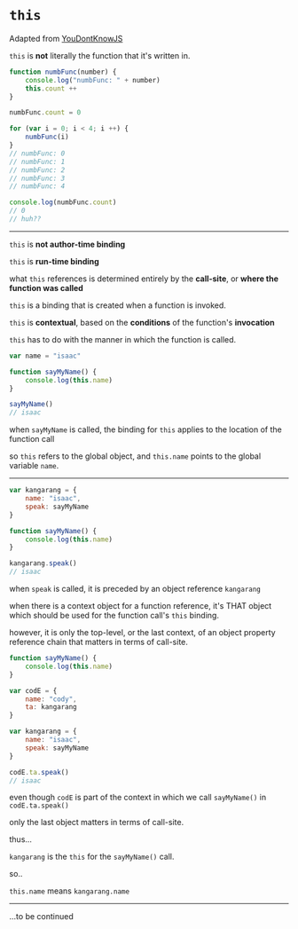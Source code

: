 # `this`

Adapted from [YouDontKnowJS](https://github.com/getify/You-Dont-Know-JS/blob/master/this%20%26%20object%20prototypes/ch2.md)

`this` is **not** literally the function that it's written in.

```js
function numbFunc(number) {
	console.log("numbFunc: " + number)
	this.count ++
}

numbFunc.count = 0

for (var i = 0; i < 4; i ++) {
	numbFunc(i)
}
// numbFunc: 0
// numbFunc: 1
// numbFunc: 2
// numbFunc: 3
// numbFunc: 4

console.log(numbFunc.count)
// 0
// huh??
```
<hr>

`this` is **not author-time binding**

`this` is **run-time binding**

what `this` references is determined entirely by the **call-site**, or **where the function was called**

`this` is a binding that is created when a function is invoked.

`this` is **contextual**, based on the **conditions** of the function's **invocation**

`this` has to do with the manner in which the function is called.

```js
var name = "isaac"

function sayMyName() {
	console.log(this.name)
}

sayMyName()
// isaac
```

when `sayMyName` is called, the binding for `this` applies to the location of the function call

<!--note: this will not work in `strict mode`.-->

so `this` refers to the global object, and `this.name` points to the global variable `name`.

<hr>

```js
var kangarang = {
	name: "isaac",
	speak: sayMyName
}

function sayMyName() {
	console.log(this.name)
}

kangarang.speak()
// isaac
```

when `speak` is called, it is preceded by an object reference `kangarang`

when there is a context object for a function reference, it's THAT object which should be used for the function call's `this` binding.

however, it is only the top-level, or the last context, of an object property reference chain that matters in terms of call-site.

```js
function sayMyName() {
	console.log(this.name)
}

var codE = {
	name: "cody",
	ta: kangarang
}

var kangarang = {
	name: "isaac",
	speak: sayMyName
}

codE.ta.speak()
// isaac
```

even though `codE` is part of the context in which we call `sayMyName()` in `codE.ta.speak()`

only the last object matters in terms of call-site.

thus...

`kangarang` is the `this` for the `sayMyName()` call.

so..

`this.name` means `kangarang.name`

<hr>

...to be continued